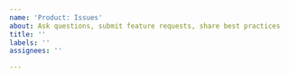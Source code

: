 ```yaml
---
name: 'Product: Issues'
about: Ask questions, submit feature requests, share best practices
title: ''
labels: ''
assignees: ''

---
```




